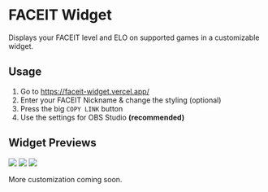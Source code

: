 # FACEIT Widget

Displays your FACEIT level and ELO on supported games in a customizable widget.

## Usage
1) Go to https://faceit-widget.vercel.app/
2) Enter your FACEIT Nickname & change the styling (optional)
3) Press the big `COPY LINK` button
4) Use the settings for OBS Studio **(recommended)**

## Widget Previews
<p>
  <a href="https://faceit-widget.vercel.app/widget-editor?nickname=FrozenBag&game=cs2&background-color=1a1a1d&text-color=ffffff&border-radius=24" alt="Widget Example">
      <img src="https://github.com/jelolul/faceit-tracker/assets/57115853/ae02d8fc-1731-49db-b622-fa349bf5d857" /></a>
  <a href="https://faceit-widget.vercel.app/widget-editor?nickname=jelolul&game=cs2&background-color=eeeeee&text-color=000000&border-radius=24" alt="Widget Example">
      <img src="https://github.com/jelolul/faceit-tracker/assets/57115853/13a3e2b9-9556-41c0-936c-51b72db4189b" /></a>
  <a href="https://faceit-widget.vercel.app/widget-editor?nickname=s1mple&game=cs2&background-color=ff5500&text-color=ffffff&border-radius=5" alt="Widget Example">
      <img src="https://github.com/jelolul/faceit-tracker/assets/57115853/ad642b40-8e4b-46bb-9444-668bcfc9a313" /></a>
  <p>
    More customization coming soon.
  </p>
</p>
